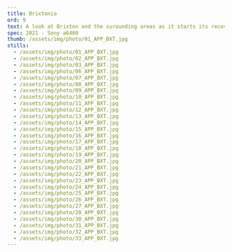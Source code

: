 ```yaml
---
title: Brixtonia
ord: 9
text: A look at Brixton and the surounding areas as it starts its recovery from the COVID 19 Pandemic. Part of a larger documentary project done in collaboration with Merve Erdem.
spec: 2021 - Sony a6400
thumb: /assets/img/photo/01_APP_BXT.jpg
stills:
  - /assets/img/photo/01_APP_BXT.jpg
  - /assets/img/photo/02_APP_BXT.jpg
  - /assets/img/photo/03_APP_BXT.jpg
  - /assets/img/photo/06_APP_BXT.jpg
  - /assets/img/photo/07_APP_BXT.jpg
  - /assets/img/photo/08_APP_BXT.jpg
  - /assets/img/photo/09_APP_BXT.jpg
  - /assets/img/photo/10_APP_BXT.jpg
  - /assets/img/photo/11_APP_BXT.jpg
  - /assets/img/photo/12_APP_BXT.jpg
  - /assets/img/photo/13_APP_BXT.jpg
  - /assets/img/photo/14_APP_BXT.jpg
  - /assets/img/photo/15_APP_BXT.jpg
  - /assets/img/photo/16_APP_BXT.jpg
  - /assets/img/photo/17_APP_BXT.jpg
  - /assets/img/photo/18_APP_BXT.jpg
  - /assets/img/photo/19_APP_BXT.jpg
  - /assets/img/photo/20_APP_BXT.jpg
  - /assets/img/photo/21_APP_BXT.jpg
  - /assets/img/photo/22_APP_BXT.jpg
  - /assets/img/photo/23_APP_BXT.jpg
  - /assets/img/photo/24_APP_BXT.jpg
  - /assets/img/photo/25_APP_BXT.jpg
  - /assets/img/photo/26_APP_BXT.jpg
  - /assets/img/photo/27_APP_BXT.jpg
  - /assets/img/photo/28_APP_BXT.jpg
  - /assets/img/photo/30_APP_BXT.jpg
  - /assets/img/photo/31_APP_BXT.jpg
  - /assets/img/photo/32_APP_BXT.jpg
  - /assets/img/photo/33_APP_BXT.jpg
---
```

